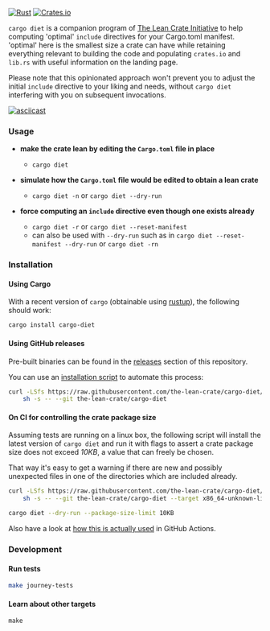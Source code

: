 [![Rust](https://github.com/the-lean-crate/cargo-diet/workflows/Rust/badge.svg)](https://github.com/the-lean-crate/cargo-diet/actions?query=workflow%3ARust)
[![Crates.io](https://img.shields.io/crates/v/cargo-diet.svg)](https://crates.io/crates/cargo-diet)

`cargo diet` is a companion program of [The Lean Crate Initiative][lean-crate-initiative] to help computing 'optimal' `include` directives for your
Cargo.toml manifest. 'optimal' here is the smallest size a crate can have while retaining everything relevant to building the code and populating `crates.io` and
`lib.rs` with useful information on the landing page.

Please note that this opinionated approach won't prevent you to adjust the initial `include` directive to your liking and needs, without `cargo diet`
interfering with you on subsequent invocations.

[![asciicast](https://asciinema.org/a/UKhYox6XXwWgnVSVWm5PIdUf5.svg)](https://asciinema.org/a/UKhYox6XXwWgnVSVWm5PIdUf5)

[lean-crate-initiative]: https://github.com/the-lean-crate/criner

### Usage

* **make the crate lean by editing the `Cargo.toml` file in place**
  * `cargo diet`
  
* **simulate how the `Cargo.toml` file would be edited to obtain a lean crate**
  * `cargo diet -n`  or `cargo diet --dry-run`
  
* **force computing an `include` directive even though one exists already**
  * `cargo diet -r` or `cargo diet --reset-manifest`
  * can also be used with `--dry-run` such as in `cargo diet --reset-manifest --dry-run` or `cargo diet -rn`
  
  
### Installation

#### Using Cargo

With a recent version of `cargo` (obtainable using [rustup][rustup]), the following should work:

```bash
cargo install cargo-diet
```

[rustup]: https://rustup.rs/

#### Using GitHub releases

Pre-built binaries can be found in the [releases](https://github.com/the-lean-crate/cargo-diet/releases) section of this repository.

You can use an [installation script][install.sh] to automate this process:

```bash 
curl -LSfs https://raw.githubusercontent.com/the-lean-crate/cargo-diet/master/ci/install.sh | \
    sh -s -- --git the-lean-crate/cargo-diet
```

#### On CI for controlling the crate package size

Assuming tests are running on a linux box, the following script will install the latest version of `cargo diet`
and run it with flags to assert a crate package size does not exceed _10KB_, a value that can freely be chosen.

That way it's easy to get a warning if there are new and possibly unexpected files in one of the directories which
are included already.

```bash 
curl -LSfs https://raw.githubusercontent.com/the-lean-crate/cargo-diet/master/ci/install.sh | \
    sh -s -- --git the-lean-crate/cargo-diet --target x86_64-unknown-linux-musl

cargo diet --dry-run --package-size-limit 10KB
```

Also have a look at [how this is actually used][gh-action-usage] in GitHub Actions.

[gh-action-usage]: https://github.com/the-lean-crate/cargo-diet/blob/e82e1037bbea6d3dc1efe20bba84d4aa678a1609/.github/workflows/rust.yml#L23-L26
[install.sh]: https://github.com/the-lean-crate/cargo-diet/blob/master/ci/install.sh

### Development

#### Run tests

```bash
make journey-tests
```

#### Learn about other targets

```
make
```

